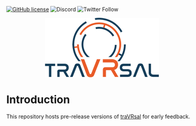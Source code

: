 [![GitHub license](https://img.shields.io/badge/license-MIT-blue.svg)](https://raw.githubusercontent.com/WetzoldStudios/traVRsal-sdk/master/LICENSE.md)
![Discord](https://img.shields.io/discord/653315487437946880)
![Twitter Follow](https://img.shields.io/twitter/follow/traVRsal_Robert?style=flat-square)

<p align="center">
  <img src="Images/travrsal-300.png">
</p>

# Introduction

This repository hosts pre-release versions of [traVRsal](https://github.com/WetzoldStudios/traVRsal) for early feedback.
